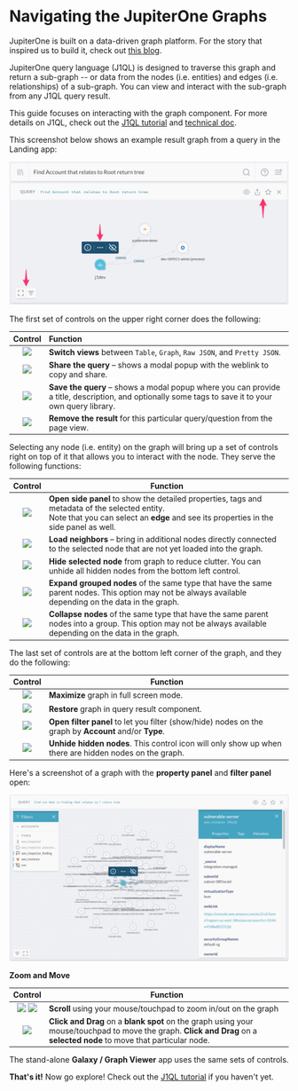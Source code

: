 # Navigating the JupiterOne Graphs

JupiterOne is built on a data-driven graph platform. For the story that inspired
us to build it, check out [this blog][1].

JupiterOne query language (J1QL) is designed to traverse this graph and return a
sub-graph -- or data from the nodes (i.e. entities) and edges (i.e.
relationships) of a sub-graph. You can view and interact with the sub-graph from
any J1QL query result.

This guide focuses on interacting with the graph component. For more details on
J1QL, check out the [J1QL tutorial][2] and [technical doc][3].

This screenshot below shows an example result graph from a query in the Landing
app:

![](../assets/j1ql-tutorial-root-accounts-graph.png)

The first set of controls on the upper right corner does the following:

| Control | Function
|:-------:|:--------
| ![][4]  | **Switch views** between `Table`, `Graph`, `Raw JSON`, and `Pretty JSON`.
| ![][5]  | **Share the query** – shows a modal popup with the weblink to copy and share.
| ![][6]  | **Save the query** – shows a modal popup where you can provide a title, description, and optionally some tags to save it to your own query library.
| ![][7]  | **Remove the result** for this particular query/question from the page view.

Selecting any node (i.e. entity) on the graph will bring up a set of controls
right on top of it that allows you to interact with the node. They serve the
following functions:

| Control | Function
|:-------:| --------
| ![][8]  | **Open side panel** to show the detailed properties, tags and metadata of the selected entity. <br>Note that you can select an **edge** and see its properties in the side panel as well.
| ![][9]  | **Load neighbors** – bring in additional nodes directly connected to the selected node that are not yet loaded into the graph.
| ![][10] | **Hide selected node** from graph to reduce clutter. You can unhide all hidden nodes from the bottom left control.
| ![][11] | **Expand grouped nodes** of the same type that have the same parent nodes. This option may not be always available depending on the data in the graph.
| ![][12] | **Collapse nodes** of the same type that have the same parent nodes into a group. This option may not be always available depending on the data in the graph.

The last set of controls are at the bottom left corner of the graph, and they do
the following:

| Control | Function
|:-------:| --------
| ![][13] | **Maximize** graph in full screen mode.
| ![][14] | **Restore** graph in query result component.
| ![][15] | **Open filter panel** to let you filter (show/hide) nodes on the graph by **Account** and/or **Type**.
| ![][16] | **Unhide hidden nodes**. This control icon will only show up when there are hidden nodes on the graph.

Here's a screenshot of a graph with the **property panel** and **filter panel**
open:

![](../assets/aws-inspector-guardduty-findings-graph.png)

**Zoom and Move**

| Control         | Function
|:---------------:| --------
| ![][17] ![][18] | **Scroll** using your mouse/touchpad to zoom in/out on the graph
| ![][19]         | **Click and Drag** on a **blank spot** on the graph using your mouse/touchpad to move the graph. **Click and Drag** on a **selected node** to move that particular node.

The stand-alone **Galaxy / Graph Viewer** app uses the same sets of controls.

**That's it!** Now go explore! Check out the [J1QL tutorial][2] if you haven't
yet.

[1]: https://jupiterone.com/blog/three-dimensional-security/
[2]: tutorial-j1ql.md
[3]: ../docs/jupiterone-query-language.md
[4]: https://raw.githubusercontent.com/feathericons/feather/master/icons/eye.svg?sanitize=true
[5]: https://raw.githubusercontent.com/feathericons/feather/master/icons/share.svg?sanitize=true
[6]: https://raw.githubusercontent.com/feathericons/feather/master/icons/star.svg?sanitize=true
[7]: https://raw.githubusercontent.com/feathericons/feather/master/icons/x.svg?sanitize=true
[8]: https://raw.githubusercontent.com/feathericons/feather/master/icons/info.svg?sanitize=true
[9]: https://raw.githubusercontent.com/feathericons/feather/master/icons/more-horizontal.svg?sanitize=true
[10]: https://raw.githubusercontent.com/feathericons/feather/master/icons/eye-off.svg?sanitize=true
[11]: https://raw.githubusercontent.com/feathericons/feather/master/icons/maximize-2.svg?sanitize=true
[12]: https://raw.githubusercontent.com/feathericons/feather/master/icons/minimize-2.svg?sanitize=true
[13]: https://raw.githubusercontent.com/feathericons/feather/master/icons/maximize.svg?sanitize=true
[14]: https://raw.githubusercontent.com/feathericons/feather/master/icons/minimize.svg?sanitize=true
[15]: https://raw.githubusercontent.com/feathericons/feather/master/icons/filter.svg?sanitize=true
[16]: https://raw.githubusercontent.com/feathericons/feather/master/icons/eye.svg?sanitize=true
[17]: https://raw.githubusercontent.com/feathericons/feather/master/icons/zoom-in.svg?sanitize=true
[18]: https://raw.githubusercontent.com/feathericons/feather/master/icons/zoom-out.svg?sanitize=true
[19]: https://raw.githubusercontent.com/feathericons/feather/master/icons/move.svg?sanitize=true